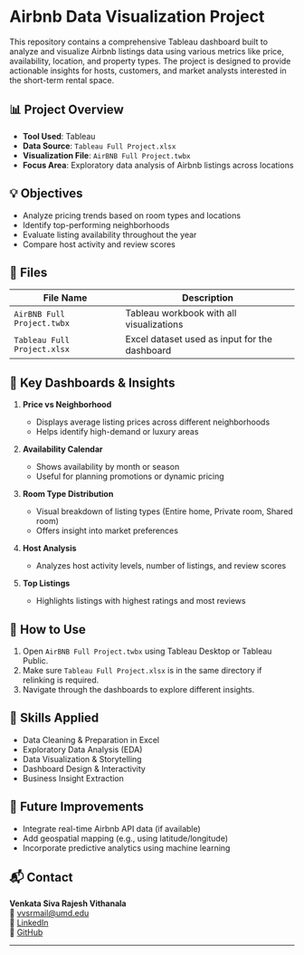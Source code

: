 # Airbnb Data Visualization Project

This repository contains a comprehensive Tableau dashboard built to analyze and visualize Airbnb listings data using various metrics like price, availability, location, and property types. The project is designed to provide actionable insights for hosts, customers, and market analysts interested in the short-term rental space.

## 📊 Project Overview

- **Tool Used**: Tableau
- **Data Source**: `Tableau Full Project.xlsx`
- **Visualization File**: `AirBNB Full Project.twbx`
- **Focus Area**: Exploratory data analysis of Airbnb listings across locations

## 💡 Objectives

- Analyze pricing trends based on room types and locations
- Identify top-performing neighborhoods
- Evaluate listing availability throughout the year
- Compare host activity and review scores

## 📁 Files

| File Name                    | Description                                     |
|-----------------------------|-------------------------------------------------|
| `AirBNB Full Project.twbx`  | Tableau workbook with all visualizations       |
| `Tableau Full Project.xlsx` | Excel dataset used as input for the dashboard  |

## 📌 Key Dashboards & Insights

1. **Price vs Neighborhood**
   - Displays average listing prices across different neighborhoods
   - Helps identify high-demand or luxury areas

2. **Availability Calendar**
   - Shows availability by month or season
   - Useful for planning promotions or dynamic pricing

3. **Room Type Distribution**
   - Visual breakdown of listing types (Entire home, Private room, Shared room)
   - Offers insight into market preferences

4. **Host Analysis**
   - Analyzes host activity levels, number of listings, and review scores

5. **Top Listings**
   - Highlights listings with highest ratings and most reviews

## 🚀 How to Use

1. Open `AirBNB Full Project.twbx` using Tableau Desktop or Tableau Public.
2. Make sure `Tableau Full Project.xlsx` is in the same directory if relinking is required.
3. Navigate through the dashboards to explore different insights.

## 🧠 Skills Applied

- Data Cleaning & Preparation in Excel
- Exploratory Data Analysis (EDA)
- Data Visualization & Storytelling
- Dashboard Design & Interactivity
- Business Insight Extraction

## 📌 Future Improvements

- Integrate real-time Airbnb API data (if available)
- Add geospatial mapping (e.g., using latitude/longitude)
- Incorporate predictive analytics using machine learning

## 📬 Contact

**Venkata Siva Rajesh Vithanala**  
📧 vvsrmail@umd.edu  
🔗 [LinkedIn](https://www.linkedin.com/in/venkata-siva-rajesh-vithanala)  
🐙 [GitHub](https://github.com/SivaRajes)

---

